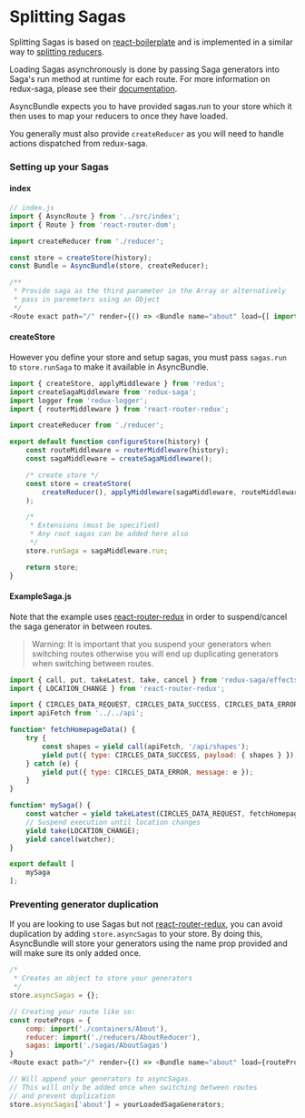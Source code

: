 # Splitting Sagas

Splitting Sagas is based on [react-boilerplate](https://github.com/react-boilerplate/react-boilerplate) and is implemented in a similar way to [splitting reducers](redux.md).

Loading Sagas asynchronously is done by passing Saga generators into Saga's run method at runtime for each route. For more information on redux-saga, please see their [documentation](https://redux-saga.js.org/).

AsyncBundle expects you to have provided sagas.run to your store which it then uses to map your reducers to once they have loaded.

You generally must also provide `createReducer` as you will need to handle actions dispatched from redux-saga.

### Setting up your Sagas

#### index
```js
// index.js
import { AsyncRoute } from '../src/index';
import { Route } from 'react-router-dom';

import createReducer from './reducer';

const store = createStore(history);
const Bundle = AsyncBundle(store, createReducer);

/**
 * Provide saga as the third parameter in the Array or alternatively
 * pass in paremeters using an Object
 */
<Route exact path="/" render={() => <Bundle name="about" load={[ import('./containers/About'), null, import('./sagas/AboutSagas') ]} />} />

```

#### createStore
However you define your store and setup sagas, you must pass `sagas.run` to `store.runSaga` to make it available in AsyncBundle.

```js
import { createStore, applyMiddleware } from 'redux';
import createSagaMiddleware from 'redux-saga';
import logger from 'redux-logger';
import { routerMiddleware } from 'react-router-redux';

import createReducer from './reducer';

export default function configureStore(history) {
    const routeMiddleware = routerMiddleware(history);
    const sagaMiddleware = createSagaMiddleware();

    /* create store */
    const store = createStore(
        createReducer(), applyMiddleware(sagaMiddleware, routeMiddleware, logger)
    );

    /*
     * Extensions (must be specified)
     * Any root sagas can be added here also
     */
    store.runSaga = sagaMiddleware.run;

    return store;
}
```

#### ExampleSaga.js
Note that the example uses [react-router-redux](https://github.com/reactjs/react-router-redux) in order to suspend/cancel the saga generator in between routes.

> Warning: It is important that you suspend your generators when switching routes otherwise you will end up duplicating generators when switching between routes.

```js
import { call, put, takeLatest, take, cancel } from 'redux-saga/effects';
import { LOCATION_CHANGE } from 'react-router-redux';

import { CIRCLES_DATA_REQUEST, CIRCLES_DATA_SUCCESS, CIRCLES_DATA_ERROR } from './constants';
import apiFetch from '../../api';

function* fetchHomepageData() {
    try {
        const shapes = yield call(apiFetch, '/api/shapes');
        yield put({ type: CIRCLES_DATA_SUCCESS, payload: { shapes } });
    } catch (e) {
        yield put({ type: CIRCLES_DATA_ERROR, message: e });
    }
}

function* mySaga() {
    const watcher = yield takeLatest(CIRCLES_DATA_REQUEST, fetchHomepageData);
    // Suspend execution until location changes
    yield take(LOCATION_CHANGE);
    yield cancel(watcher);
}

export default [
    mySaga
];
```

### Preventing generator duplication
If you are looking to use Sagas but not [react-router-redux](https://github.com/reactjs/react-router-redux), you can avoid duplication by adding `store.asyncSagas` to your store. By doing this, AsyncBundle will store your generators using the name prop provided and will make sure its only added once.

```js
/*
 * Creates an object to store your generators
 */
store.asyncSagas = {};

// Creating your route like so:
const routeProps = {
    comp: import('./containers/About'),
    reducer: import('./reducers/AboutReducer'),
    sagas: import('./sagas/AboutSagas')
}
<Route exact path="/" render={() => <Bundle name="about" load={routeProps} />

// Will append your generators to asyncSagas.
// This will only be added once when switching between routes
// and prevent duplication
store.asyncSagas['about'] = yourLoadedSagaGenerators;

```
